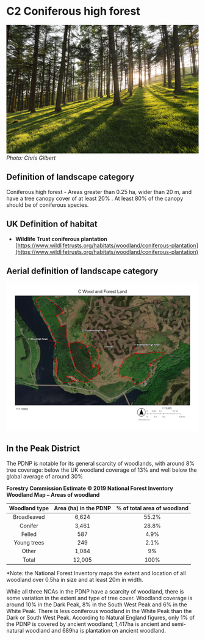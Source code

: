 # C2 Coniferous high forest

![coniferous](./img/coniferous.jpg)
*Photo: Chris Gilbert*

## Definition of landscape category

Coniferous high forest - Areas greater than 0.25 ha, wider than 20 m, and have a tree canopy cover of at least 20% . At least 80% of the canopy should be of coniferous species.

## UK Definition of habitat

* **Wildlife Trust coniferous plantation** [https://www.wildlifetrusts.org/habitats/woodland/coniferous-plantation](https://www.wildlifetrusts.org/habitats/woodland/coniferous-plantation)

## Aerial definition of landscape category

![map](./img/map.jpg)

## In the Peak District

The PDNP is notable for its general scarcity of woodlands, with around 8% tree coverage: below the UK woodland coverage of 13% and well below the global average of around 30%

<p align="left">
  <b>Forestry Commission Estimate © 2019 National Forest Inventory Woodland Map – Areas of woodland</b>
</p>

Woodland type|Area (ha) in the PDNP|% of total area of woodland
:-----:|:-----:|:-----:
Broadleaved|6,624|55.2%
Conifer|3,461|28.8%
Felled|587|4.9%
Young trees|249|2.1%
Other|1,084|9%
Total|12,005|100%
</center>

*Note: the National Forest Inventory maps the extent and location of all woodland over 0.5ha in size and at least 20m in width.

While all three NCAs in the PDNP have a scarcity of woodland, there is some variation in the extent and type of tree cover. Woodland coverage is around 10% in the Dark Peak, 8% in the South West Peak and 6% in the White Peak. There is less coniferous woodland in the White Peak than the Dark or South West Peak. According to Natural England figures, only 1% of the PDNP is covered by ancient woodland; 1,417ha is ancient and semi-natural woodland and 689ha is plantation on ancient woodland.

